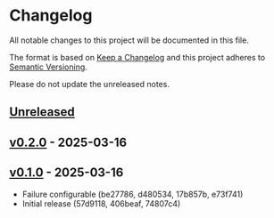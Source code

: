 # Changelog

All notable changes to this project will be documented in this file.

The format is based on [Keep a Changelog](http://keepachangelog.com/)
and this project adheres to [Semantic Versioning](http://semver.org/).

Please do not update the unreleased notes.

## [Unreleased](https://github.com/cndrsdrmn/laravel-failures/compare/v0.2.0...master)

## [v0.2.0](https://github.com/cndrsdrmn/laravel-failures/compare/v0.1.0...v0.2.0) - 2025-03-16

<!-- Content should be placed here -->
## [v0.1.0](https://github.com/cndrsdrmn/laravel-failures/commits/v0.1.0) - 2025-03-16

* Failure configurable (be27786, d480534, 17b857b, e73f741)
* Initial release (57d9118, 406beaf, 74807c4)
